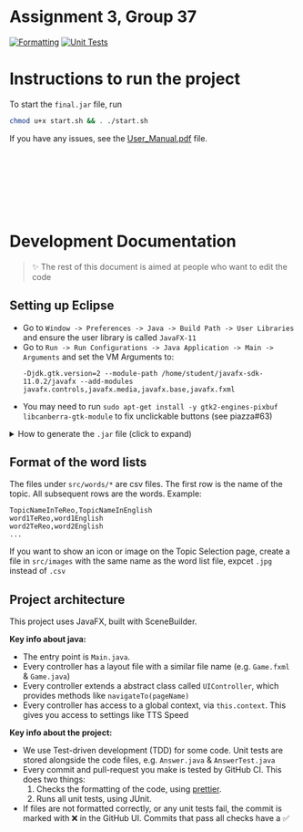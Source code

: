 # Assignment 3, Group 37

[![Formatting](https://github.com/SOFTENG206-2021/assignment-3-and-project-team-37/actions/workflows/lint.yml/badge.svg)](https://github.com/SOFTENG206-2021/assignment-3-and-projefct-team-37/actions/workflows/lint.yml)
[![Unit Tests](https://github.com/SOFTENG206-2021/assignment-3-and-project-team-37/actions/workflows/test.yml/badge.svg)](https://github.com/SOFTENG206-2021/assignment-3-and-projefct-team-37/actions/workflows/test.yml)

# Instructions to run the project

To start the `final.jar` file, run

```sh
chmod u+x start.sh && . ./start.sh
```

If you have any issues, see the [User_Manual.pdf](/User_Manual.pdf) file.

<br />
<br />
<br />
<br />
<br />
<br />

# Development Documentation

> ✨ The rest of this document is aimed at people who want to edit the code

## Setting up Eclipse

- Go to `Window -> Preferences -> Java -> Build Path -> User Libraries` and ensure the user library is called `JavaFX-11`
- Go to `Run -> Run Configurations -> Java Application -> Main -> Arguments` and set the VM Arguments to:
  ```
  -Djdk.gtk.version=2 --module-path /home/student/javafx-sdk-11.0.2/javafx --add-modules javafx.controls,javafx.media,javafx.base,javafx.fxml
  ```
- You may need to run `sudo apt-get install -y gtk2-engines-pixbuf libcanberra-gtk-module` to fix unclickable buttons (see piazza#63)

<details>
<summary>How to generate the <code>.jar</code> file (click to expand)</summary>

in eclipse: file -> export -> java -> JAR file -> next -> [check box on left next to repo folder] -> [click browse for save path of JAR file] -> next -> next -> [click browse next to main class] -> finish

</details>

## Format of the word lists

The files under `src/words/*` are csv files. The first row is the name of the topic. All subsequent rows are the words. Example:

```csv
TopicNameInTeReo,TopicNameInEnglish
word1TeReo,word1English
word2TeReo,word2English
...
```

If you want to show an icon or image on the Topic Selection page, create a file in `src/images` with the same name as the word list file, expcet `.jpg` instead of `.csv`

## Project architecture

This project uses JavaFX, built with SceneBuilder.

**Key info about java:**

- The entry point is `Main.java`.
- Every controller has a layout file with a similar file name (e.g. `Game.fxml` & `Game.java`)
- Every controller extends a abstract class called `UIController`, which provides methods like `navigateTo(pageName)`
- Every controller has access to a global context, via `this.context`. This gives you access to settings like TTS Speed

**Key info about the project:**

- We use Test-driven development (TDD) for some code. Unit tests are stored alongside the code files, e.g. `Answer.java` & `AnswerTest.java`
- Every commit and pull-request you make is tested by GitHub CI. This does two things:
  1. Checks the formatting of the code, using [prettier](https://prettier.io).
  2. Runs all unit tests, using JUnit.
- If files are not formatted correctly, or any unit tests fail, the commit is marked with ❌ in the GitHub UI. Commits that pass all checks have a ✅
